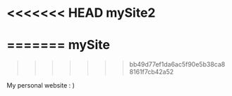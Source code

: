 <<<<<<< HEAD
mySite2
=======
=======
mySite
======
>>>>>>> bb49d77ef1da6ac5f90e5b38ca88161f7cb42a52

My personal website : )
